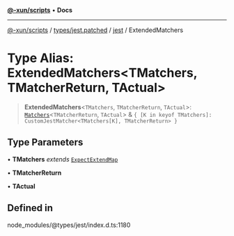 [**@-xun/scripts**](../../../../../README.md) • **Docs**

***

[@-xun/scripts](../../../../../README.md) / [types/jest.patched](../../../README.md) / [jest](../README.md) / ExtendedMatchers

# Type Alias: ExtendedMatchers\<TMatchers, TMatcherReturn, TActual\>

> **ExtendedMatchers**\<`TMatchers`, `TMatcherReturn`, `TActual`\>: [`Matchers`](../interfaces/Matchers.md)\<`TMatcherReturn`, `TActual`\> & `{ [K in keyof TMatchers]: CustomJestMatcher<TMatchers[K], TMatcherReturn> }`

## Type Parameters

• **TMatchers** *extends* [`ExpectExtendMap`](../interfaces/ExpectExtendMap.md)

• **TMatcherReturn**

• **TActual**

## Defined in

node\_modules/@types/jest/index.d.ts:1180
